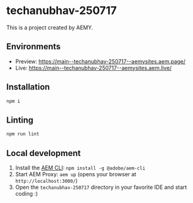 # techanubhav-250717

This is a project created by AEMY.

## Environments

- Preview: https://main--techanubhav-250717--aemysites.aem.page/
- Live: https://main--techanubhav-250717--aemysites.aem.live/

## Installation

```sh
npm i
```

## Linting

```sh
npm run lint
```

## Local development

1. Install the [AEM CLI](https://github.com/adobe/helix-cli): `npm install -g @adobe/aem-cli`
1. Start AEM Proxy: `aem up` (opens your browser at `http://localhost:3000/`)
1. Open the `techanubhav-250717` directory in your favorite IDE and start coding :)